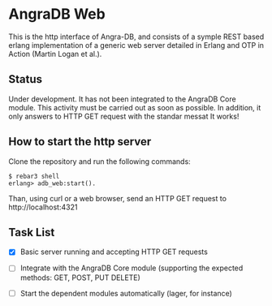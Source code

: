 # AngraDB Web

This is the http interface of Angra-DB, and consists of a
symple REST based erlang implementation of a generic web
server detailed in Erlang and OTP in Action (Martin Logan et al.).

## Status

Under development. It has not been integrated to the AngraDB Core
module. This activity must be carried out as soon as possible.
In addition, it only answers to HTTP GET request with the
standar messat It works!

## How to start the http server

Clone the repository and run the following commands:

    $ rebar3 shell
    erlang> adb_web:start().

Than, using curl or a web browser, send an HTTP GET request
to http://localhost:4321

## Task List

- [x] Basic server running and accepting HTTP GET requests 
- [ ] Integrate with the AngraDB Core module (supporting the expected methods: GET, POST, PUT DELETE)
- [ ] Start the dependent modules automatically (lager, for instance)

